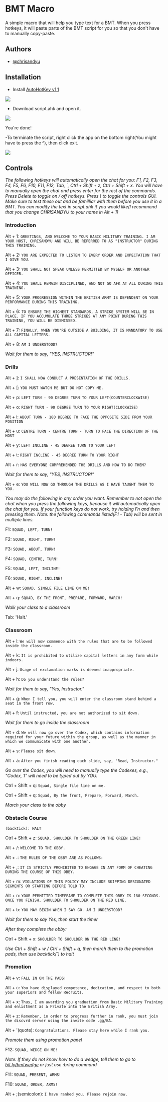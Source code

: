 # BMT Macro

A simple macro that will help you type text for a BMT. When you press hotkeys, it will paste parts of the BMT script for you so that you don't have to manually copy-paste.


## Authors

- [@chrisandyu](https://github.com/Chrisandyu)



## Installation

- Install [AutoHotKey v1.1](https://www.autohotkey.com/download/)

![ ](https://i.ibb.co/tzcs2WG/ahk.png)

- Download script.ahk and open it.

![ ](https://i.ibb.co/MnM8PGb/ahk2.png)

You're done!

-To terminate the script, right click the app on the bottom right(You might have to press the ^), then click exit.

![ ](https://i.ibb.co/nb3jQLw/ahk-3.png)


## Controls
  
*The following hotkeys will automatically open the chat for you: F1, F2, F3, F4, F5, F6, F10, F11, F12, Tab, `, Ctrl + Shift + z, Ctrl + Shift + x. 
You will have to manually open the chat and press enter for the rest of the commands.
Press Delete to toggle on / off hotkeys. Press \ to toggle the controls GUI.
Make sure to test these out and be familliar with them before you use it in a BMT.
You can modify the text in script.ahk if you would like(I recommend that you change CHRISANDYU to your name in Alt + 1)*

### Introduction
 
Alt + 1: `GREETINGS, AND WELCOME TO YOUR BASIC MILITARY TRAINING. I AM YOUR HOST, CHRISANDYU AND WILL BE REFERRED TO AS "INSTRUCTOR" DURING THIS TRAINING.`
 
Alt + 2: `YOU ARE EXPECTED TO LISTEN TO EVERY ORDER AND EXPECTATION THAT I GIVE YOU.`

Alt + 3: `YOU SHALL NOT SPEAK UNLESS PERMITTED BY MYSELF OR ANOTHER OFFICER.`

Alt + 4: `YOU SHALL REMAIN DISCIPLINED, AND NOT GO AFK AT ALL DURING THIS TRAINING.`

Alt + 5: `YOUR PROGRESSION WITHIN THE BRITISH ARMY IS DEPENDENT ON YOUR PERFORMANCE DURING THIS TRAINING.`

Alt + 6: `TO ENSURE THE HIGHEST STANDARDS, A STRIKE SYSTEM WILL BE IN PLACE. IF YOU ACCUMULATE THREE STRIKES AT ANY POINT DURING THIS TRAINING, YOU WILL BE DISMISSED.`
 
Alt + 7: `FINALLY, WHEN YOU'RE OUTSIDE A BUILDING, IT IS MANDATORY TO USE ALL CAPITAL LETTERS.`

Alt + 8: `AM I UNDERSTOOD?`

*Wait for them to say, "YES, INSTRUCTOR!"*

### Drills

Alt + ]: `I SHALL NOW CONDUCT A PRESENTATION OF THE DRILLS.`

Alt + [: `YOU MUST WATCH ME BUT DO NOT COPY ME.`

Alt + p: `LEFT TURN - 90 DEGREE TURN TO YOUR LEFT(COUNTERCLOCKWISE)`

Alt + o: `RIGHT TURN - 90 DEGREE TURN TO YOUR RIGHT(CLOCKWISE)`

Alt + i: `ABOUT TURN - 180 DEGREE TO FACE THE OPPOSITE SIDE FROM YOUR POSITION`

Alt + u: `CENTRE TURN - CENTRE TURN - TURN TO FACE THE DIRECTION OF THE HOST`

Alt + y: `LEFT INCLINE - 45 DEGREE TURN TO YOUR LEFT`

Alt + t: `RIGHT INCLINE - 45 DEGREE TURN TO YOUR RIGHT`

Alt + r: `HAS EVERYONE COMPREHENDED THE DRILLS AND HOW TO DO THEM?`

*Wait for them to say, "YES, INSTRUCTOR!"*

Alt + e: `YOU WILL NOW GO THROUGH THE DRILLS AS I HAVE TAUGHT THEM TO YOU.`

*You may do the following in any order you want. Remember to not open the chat when you press the following keys, because it will automatically open the chat for you. If your function keys do not work, try holding Fn and then pressing them. Note: the following commands listed(F1 - Tab) will be sent in multiple lines.*

F1: `SQUAD, LEFT, TURN!`

F2: `SQUAD, RIGHT, TURN!`

F3: `SQUAD, ABOUT, TURN!`

F4: `SQUAD, CENTRE, TURN!`

F5: `SQUAD, LEFT, INCLINE!`

F6: `SQUAD, RIGHT, INCLINE!`

Alt + w: `SQUAD, SINGLE FILE LINE ON ME!`

Alt + q: `SQUAD, BY THE FRONT, PREPARE, FORWARD, MARCH!` 

*Walk your class to a classroom*

Tab: 'Halt.'

### Classroom

Alt + l: `We will now commence with the rules that are to be followed inside the classroom.`

Alt + k: `It is prohibited to utilize capital letters in any form while indoors.`

Alt + j: `Usage of exclamation marks is deemed inappropriate.`

Alt + h: `Do you understand the rules?`

*Wait for them to say, "Yes, Instructor."*

Alt + g: `When I tell you, you will enter the classroom stand behind a seat in the front row.`

Alt + f: `Until instructed, you are not authorized to sit down.`

*Wait for them to go inside the classroom*

Alt + d: `We will now go over the Codex, which contains information required for your future within the group, as well as the manner in which we communicate with one another.`

Alt + s: `Please sit down.`

Alt + a: `After you finish reading each slide, say, "Read, Instructor."`

*Go over the Codex, you will need to manually type the Codexes, e.g., "Codex, 1" will need to be typed out by YOU.*

Ctrl + Shift + q: `Squad, Single file line on me.`

Ctrl + Shift + q: `Squad, By the front, Prepare, Forward, March.`

*March your class to the obby*

### Obstacle Course

`(backtick): HALT`

Ctrl + Shift + z: `SQUAD, SHOULDER TO SHOULDER ON THE GREEN LINE!`

Alt + /: `WELCOME TO THE OBBY.`

Alt + .: `THE RULES OF THE OBBY ARE AS FOLLOWS:`

Alt + ,: `IT IS STRICTLY PROHIBITED TO ENGAGE IN ANY FORM OF CHEATING DURING THE COURSE OF THIS OBBY.`

Alt + m: `VIOLATIONS OF THIS POLICY MAY INCLUDE SKIPPING DESIGNATED SEGMENTS OR STARTING BEFORE TOLD TO.`

Alt + n: `YOUR PERMITTED TIMEFRAME TO COMPLETE THIS OBBY IS 180 SECONDS. ONCE YOU FINISH, SHOULDER TO SHOULDER ON THE RED LINE.`

Alt + b: `YOU MAY BEGIN WHEN I SAY GO. AM I UNDERSTOOD?`

*Wait for them to say Yes, then start the timer*

*After they complete the obby:*

Ctrl + Shift + x: `SHOULDER TO SHOULDER ON THE RED LINE!`

*Use Ctrl + Shift + w / Ctrl + Shift + q, then march them to the promotion pads, then use backtick(`) to halt*

### Promotion

Alt + v: `FALL IN ON THE PADS!`

Alt + c: `You have displayed competence, dedication, and respect to both your superiors and fellow Recruits.`

Alt + x: `Thus, I am awarding you graduation from Basic Military Training and enlistment as a Private into the British Army.`

Alt + z: `Remember, in order to progress further in rank, you must join the discvrd server using the invite code .gg/BA.`

Alt + '(quote): `Congratulations. Please stay here while I rank you.`

*Promote them using promotion panel*

F12: `SQUAD, WEDGE ON ME!`

*Note: If they do not know how to do a wedge, tell them to go to [bit.ly/bmtwedge](bit.ly/bmtwedge) or just use :bring command*

F11: `SQUAD, PRESENT, ARMS!`

F10: `SQUAD, ORDER, ARMS!`

Alt + ;(semicolon): `I have ranked you. Please rejoin now.`

